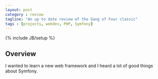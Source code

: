 ```yaml
---
layout: post
category : review
tagline: "An up to date review of the Gang of Four classic"
tags : [projects, webdev, PHP, Symfony]
---
```

{% include JB/setup %}

## Overview

I wanted to learn a new web framework and I heard a lot of good things about Symfony. 